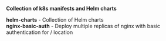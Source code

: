 **Collection of k8s manifests and Helm charts**

**helm-charts** - Collection of Helm charts<br />
**nginx-basic-auth** - Deploy multiple replicas of nginx with basic authentication for / location
